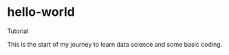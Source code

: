 # hello-world
Tutorial

This is the start of my journey to learn data science and some basic coding.
